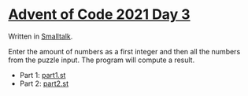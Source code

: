 # [Advent of Code 2021 Day 3](https://adventofcode.com/2021/day/3)

Written in [Smalltalk](https://en.wikipedia.org/wiki/Smalltalk).

Enter the amount of numbers as a first integer and then all the numbers from the puzzle input. The program will compute a result.

  * Part 1: [part1.st](part1.st)
  * Part 2: [part2.st](part2.st)